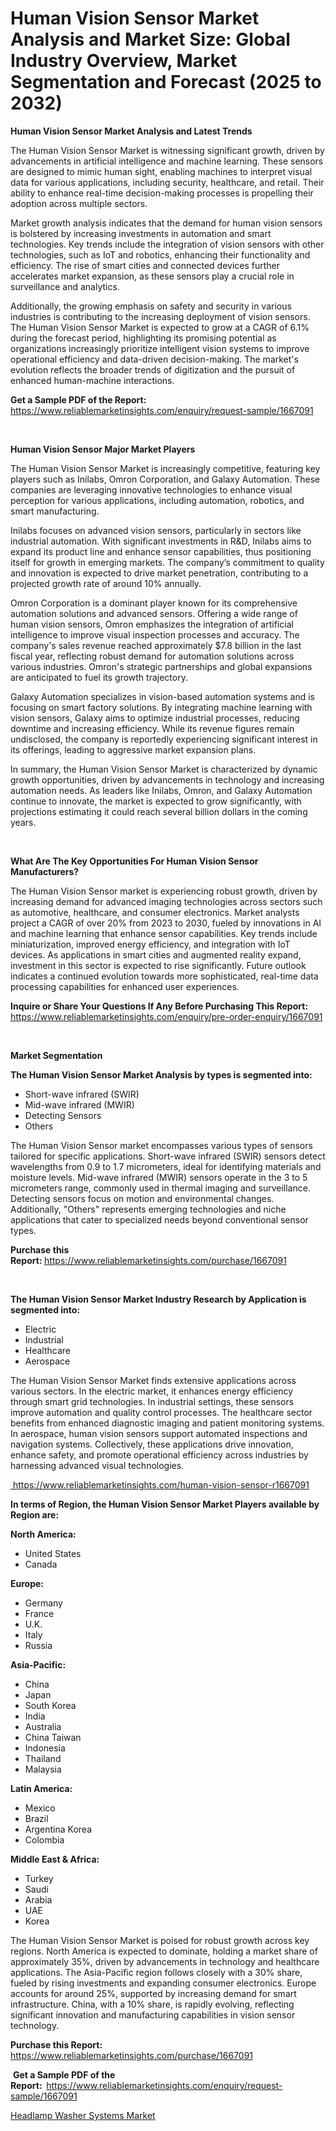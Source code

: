 <p><h1>Human Vision Sensor Market Analysis and Market Size: Global Industry Overview, Market Segmentation and Forecast (2025 to 2032)</h1></p><p><strong>Human Vision Sensor Market Analysis and Latest Trends</strong></p>
<p><p>The Human Vision Sensor Market is witnessing significant growth, driven by advancements in artificial intelligence and machine learning. These sensors are designed to mimic human sight, enabling machines to interpret visual data for various applications, including security, healthcare, and retail. Their ability to enhance real-time decision-making processes is propelling their adoption across multiple sectors.</p><p>Market growth analysis indicates that the demand for human vision sensors is bolstered by increasing investments in automation and smart technologies. Key trends include the integration of vision sensors with other technologies, such as IoT and robotics, enhancing their functionality and efficiency. The rise of smart cities and connected devices further accelerates market expansion, as these sensors play a crucial role in surveillance and analytics.</p><p>Additionally, the growing emphasis on safety and security in various industries is contributing to the increasing deployment of vision sensors. The Human Vision Sensor Market is expected to grow at a CAGR of 6.1% during the forecast period, highlighting its promising potential as organizations increasingly prioritize intelligent vision systems to improve operational efficiency and data-driven decision-making. The market's evolution reflects the broader trends of digitization and the pursuit of enhanced human-machine interactions.</p></p>
<p><strong>Get a Sample PDF of the Report:&nbsp;</strong> <a href="https://www.reliablemarketinsights.com/enquiry/request-sample/1667091?utm_campaign=3270&utm_medium=2&utm_source=Github&utm_content=ia&utm_term=08032025&utm_id=human-vision-sensor">https://www.reliablemarketinsights.com/enquiry/request-sample/1667091</a></p>
<p>&nbsp;</p>
<p><strong>Human Vision Sensor Major Market Players</strong></p>
<p><p>The Human Vision Sensor Market is increasingly competitive, featuring key players such as Inilabs, Omron Corporation, and Galaxy Automation. These companies are leveraging innovative technologies to enhance visual perception for various applications, including automation, robotics, and smart manufacturing.</p><p>Inilabs focuses on advanced vision sensors, particularly in sectors like industrial automation. With significant investments in R&D, Inilabs aims to expand its product line and enhance sensor capabilities, thus positioning itself for growth in emerging markets. The company’s commitment to quality and innovation is expected to drive market penetration, contributing to a projected growth rate of around 10% annually.</p><p>Omron Corporation is a dominant player known for its comprehensive automation solutions and advanced sensors. Offering a wide range of human vision sensors, Omron emphasizes the integration of artificial intelligence to improve visual inspection processes and accuracy. The company's sales revenue reached approximately $7.8 billion in the last fiscal year, reflecting robust demand for automation solutions across various industries. Omron's strategic partnerships and global expansions are anticipated to fuel its growth trajectory.</p><p>Galaxy Automation specializes in vision-based automation systems and is focusing on smart factory solutions. By integrating machine learning with vision sensors, Galaxy aims to optimize industrial processes, reducing downtime and increasing efficiency. While its revenue figures remain undisclosed, the company is reportedly experiencing significant interest in its offerings, leading to aggressive market expansion plans.</p><p>In summary, the Human Vision Sensor Market is characterized by dynamic growth opportunities, driven by advancements in technology and increasing automation needs. As leaders like Inilabs, Omron, and Galaxy Automation continue to innovate, the market is expected to grow significantly, with projections estimating it could reach several billion dollars in the coming years.</p></p>
<p>&nbsp;</p>
<p><strong>What Are The Key Opportunities For Human Vision Sensor Manufacturers?</strong></p>
<p><p>The Human Vision Sensor market is experiencing robust growth, driven by increasing demand for advanced imaging technologies across sectors such as automotive, healthcare, and consumer electronics. Market analysts project a CAGR of over 20% from 2023 to 2030, fueled by innovations in AI and machine learning that enhance sensor capabilities. Key trends include miniaturization, improved energy efficiency, and integration with IoT devices. As applications in smart cities and augmented reality expand, investment in this sector is expected to rise significantly. Future outlook indicates a continued evolution towards more sophisticated, real-time data processing capabilities for enhanced user experiences.</p></p>
<p><strong>Inquire or Share Your Questions If Any Before Purchasing This Report:</strong> <a href="https://www.reliablemarketinsights.com/enquiry/pre-order-enquiry/1667091?utm_campaign=3270&utm_medium=2&utm_source=Github&utm_content=ia&utm_term=08032025&utm_id=human-vision-sensor">https://www.reliablemarketinsights.com/enquiry/pre-order-enquiry/1667091</a></p>
<p>&nbsp;</p>
<p><strong>Market Segmentation</strong></p>
<p><strong>The Human Vision Sensor Market Analysis by types is segmented into:</strong></p>
<p><ul><li>Short-wave infrared (SWIR)</li><li>Mid-wave infrared (MWIR)</li><li>Detecting Sensors</li><li>Others</li></ul></p>
<p><p>The Human Vision Sensor market encompasses various types of sensors tailored for specific applications. Short-wave infrared (SWIR) sensors detect wavelengths from 0.9 to 1.7 micrometers, ideal for identifying materials and moisture levels. Mid-wave infrared (MWIR) sensors operate in the 3 to 5 micrometers range, commonly used in thermal imaging and surveillance. Detecting sensors focus on motion and environmental changes. Additionally, "Others" represents emerging technologies and niche applications that cater to specialized needs beyond conventional sensor types.</p></p>
<p><strong>Purchase this Report:&nbsp;</strong><a href="https://www.reliablemarketinsights.com/purchase/1667091?utm_campaign=3270&utm_medium=2&utm_source=Github&utm_content=ia&utm_term=08032025&utm_id=human-vision-sensor">https://www.reliablemarketinsights.com/purchase/1667091</a></p>
<p>&nbsp;</p>
<p><strong>The Human Vision Sensor Market Industry Research by Application is segmented into:</strong></p>
<p><ul><li>Electric</li><li>Industrial</li><li>Healthcare</li><li>Aerospace</li></ul></p>
<p><p>The Human Vision Sensor Market finds extensive applications across various sectors. In the electric market, it enhances energy efficiency through smart grid technologies. In industrial settings, these sensors improve automation and quality control processes. The healthcare sector benefits from enhanced diagnostic imaging and patient monitoring systems. In aerospace, human vision sensors support automated inspections and navigation systems. Collectively, these applications drive innovation, enhance safety, and promote operational efficiency across industries by harnessing advanced visual technologies.</p></p>
<p><a href="https://www.reliablemarketinsights.com/human-vision-sensor-r1667091?utm_campaign=3270&utm_medium=2&utm_source=Github&utm_content=ia&utm_term=08032025&utm_id=human-vision-sensor">&nbsp;https://www.reliablemarketinsights.com/human-vision-sensor-r1667091</a></p>
<p><strong>In terms of Region, the Human Vision Sensor Market Players available by Region are:</strong></p>
<p>
    <p> <strong> North America: </strong>
        <ul>
            <li>United States</li>
            <li>Canada</li>
        </ul>
        </p> 
    <p> <strong> Europe: </strong>
        <ul>
            <li>Germany</li>
            <li>France</li>
            <li>U.K.</li>
            <li>Italy</li>
            <li>Russia</li>
        </ul>
        </p> 
    <p> <strong> Asia-Pacific: </strong>
        <ul>
            <li>China</li>
            <li>Japan</li>
            <li>South Korea</li>
            <li>India</li>
            <li>Australia</li>
            <li>China Taiwan</li>
            <li>Indonesia</li>
            <li>Thailand</li>
            <li>Malaysia</li>
        </ul>
        </p> 
    <p> <strong> Latin America: </strong>
        <ul>
            <li>Mexico</li>
            <li>Brazil</li>
            <li>Argentina Korea</li>
            <li>Colombia</li>
        </ul>
        </p> 
    <p> <strong> Middle East & Africa: </strong>
        <ul>
            <li>Turkey</li>
            <li>Saudi</li>
            <li>Arabia</li>
            <li>UAE</li>
            <li>Korea</li>
        </ul>
    </p>
    </p>
<p><p>The Human Vision Sensor Market is poised for robust growth across key regions. North America is expected to dominate, holding a market share of approximately 35%, driven by advancements in technology and healthcare applications. The Asia-Pacific region follows closely with a 30% share, fueled by rising investments and expanding consumer electronics. Europe accounts for around 25%, supported by increasing demand for smart infrastructure. China, with a 10% share, is rapidly evolving, reflecting significant innovation and manufacturing capabilities in vision sensor technology.</p></p>
<p><strong>Purchase this Report: </strong><a href="https://www.reliablemarketinsights.com/purchase/1667091?utm_campaign=3270&utm_medium=2&utm_source=Github&utm_content=ia&utm_term=08032025&utm_id=human-vision-sensor">https://www.reliablemarketinsights.com/purchase/1667091</a></p>
<p>&nbsp;<strong>Get a Sample PDF of the Report:&nbsp;&nbsp;</strong><a href="https://www.reliablemarketinsights.com/enquiry/request-sample/1667091?utm_campaign=3270&utm_medium=2&utm_source=Github&utm_content=ia&utm_term=08032025&utm_id=human-vision-sensor">https://www.reliablemarketinsights.com/enquiry/request-sample/1667091</a></p>
<p><strong></strong></p>
<p><p><a href="https://github.com/iquiseeboli/Market-Research-Report-List-1/blob/main/headlamp-washer-systems-market.md?utm_campaign=3270&utm_medium=2&utm_source=Github&utm_content=ia&utm_term=08032025&utm_id=human-vision-sensor">Headlamp Washer Systems Market</a></p></p>